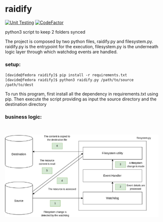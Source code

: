 # raidify

[![Unit Testing](https://github.com/davideolgiati/raidify/actions/workflows/python-tests.yaml/badge.svg)](https://github.com/davideolgiati/raidify/actions/workflows/python-tests.yaml)
[![CodeFactor](https://www.codefactor.io/repository/github/davideolgiati/raidify/badge)](https://www.codefactor.io/repository/github/davideolgiati/raidify)

python3 script to keep 2 folders synced

The project is composed by two python files, raidify.py and filesystem.py. raidify.py is the entrypoint for the 
execution, filesystem.py is the underneath logic layer through which watchdog events are handled.

### setup:

```
[davide@fedora raidify]$ pip install -r requirements.txt
[davide@fedora raidify]$ python3 raidify.py /path/to/source /path/to/dest
```
To run this program, first install all the dependency in requirements.txt using pip. Then execute the script providing 
as input the source directory and the destination directory

### business logic:
&nbsp;

![raidyfy simplified logic](images/raidify.drawio.png "Raidify simplified Logic")

